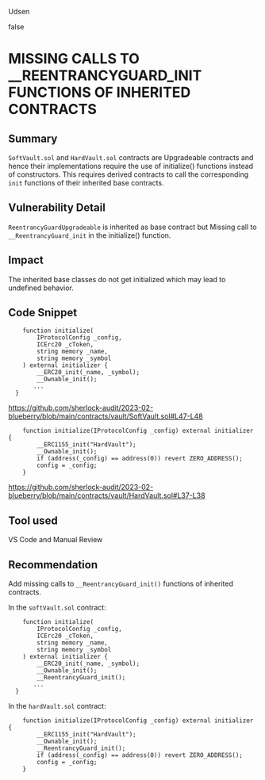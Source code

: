 Udsen

false

# MISSING CALLS TO __REENTRANCYGUARD_INIT FUNCTIONS OF INHERITED CONTRACTS

## Summary

`SoftVault.sol` and `HardVault.sol` contracts are Upgradeable contracts and hence their implementations require the use of initialize() functions instead of constructors. This requires derived contracts to call the corresponding `init` functions of their inherited base contracts.

## Vulnerability Detail
`ReentrancyGuardUpgradeable` is inherited as base contract but Missing call to `__ReentrancyGuard_init` in the initialize() function.

## Impact
The inherited base classes do not get initialized which may lead to undefined behavior.

## Code Snippet

```solidity
    function initialize(
        IProtocolConfig _config,
        ICErc20 _cToken,
        string memory _name,
        string memory _symbol
    ) external initializer {
        __ERC20_init(_name, _symbol);
        __Ownable_init();
       ...
  }
```
https://github.com/sherlock-audit/2023-02-blueberry/blob/main/contracts/vault/SoftVault.sol#L47-L48

```solidity
    function initialize(IProtocolConfig _config) external initializer {
        __ERC1155_init("HardVault");
        __Ownable_init();
        if (address(_config) == address(0)) revert ZERO_ADDRESS();
        config = _config;
    } 
```
https://github.com/sherlock-audit/2023-02-blueberry/blob/main/contracts/vault/HardVault.sol#L37-L38


## Tool used

VS Code and Manual Review

## Recommendation
Add missing calls to `__ReentrancyGuard_init()` functions of inherited contracts.

In the `softVault.sol` contract:

```solidity
    function initialize(
        IProtocolConfig _config,
        ICErc20 _cToken,
        string memory _name,
        string memory _symbol
    ) external initializer {
        __ERC20_init(_name, _symbol);
        __Ownable_init();
        __ReentrancyGuard_init();
       ...
  }
```

In the `hardVault.sol` contract:

```solidity
    function initialize(IProtocolConfig _config) external initializer {
        __ERC1155_init("HardVault");
        __Ownable_init();
        __ReentrancyGuard_init();
        if (address(_config) == address(0)) revert ZERO_ADDRESS();
        config = _config;
    } 
```

